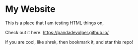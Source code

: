 # My Website

This is a place that I am testing HTML things on,

Check out it here: https://pandadevolper.github.io/

If you are cool, like shrek, then bookmark it, and star this repo!
